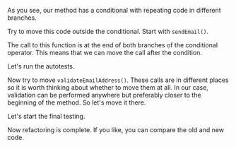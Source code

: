 As you see, our method has a conditional with repeating code in different branches.

Try to move this code outside the conditional. Start with <code>sendEmail()</code>.

The call to this function is at the end of both branches of the conditional operator. This means that we can move the call after the condition.

Let's run the autotests.

Now try to move <code>validateEmailAddress()</code>. These calls are in different places so it is worth thinking about whether to move them at all. In our case, validation can be performed anywhere but preferably closer to the beginning of the method. So let's move it there.

Let's start the final testing.

Now refactoring is complete. If you like, you can compare the old and new code.